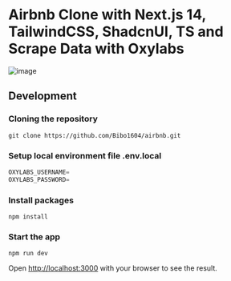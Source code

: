 # Airbnb Clone with Next.js 14, TailwindCSS, ShadcnUI, TS and Scrape Data with Oxylabs

![image](https://github.com/Bibo1604/airbnb/assets/74847239/558f4473-9aae-4bcc-ae1c-77d096c6e3b8)



## Development

### Cloning the repository

```shell
git clone https://github.com/Bibo1604/airbnb.git
```

### Setup local environment file .env.local

```js
OXYLABS_USERNAME=
OXYLABS_PASSWORD=
```

### Install packages

```shell
npm install
```

### Start the app

```shell
npm run dev
```

Open [http://localhost:3000](http://localhost:3000) with your browser to see the result.
